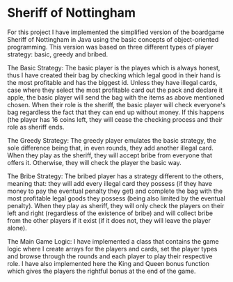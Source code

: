 # Sheriff of Nottingham 

   For this project I have implemented the simplified version of the boardgame
Sheriff of Nottingham in Java using the basic concepts of object-oriented
programming. This version was based on three different types of player strategy:
basic, greedy and bribed.

The Basic Strategy:
   The basic player is the playes which is always honest, thus I have created
their bag by checking which legal good in their hand is the most profitable and
has the biggest id. Unless they have illegal cards, case where they select the
most profitable card out the pack and declare it apple, the basic player will
send the bag with the items as above mentioned chosen. 
   When their role is the sheriff, the basic player will check everyone's bag
regardless the fact that they can end up without money. If this happens (the
player has 16 coins left, they will cease the checking process and their role
as sheriff ends.

The Greedy Strategy:
   The greedy player emulates the basic strategy, the sole difference being
that, in even rounds, they add another illegal card.
   When they play as the sheriff, they will accept bribe from everyone that
offers it. Otherwise, they will check the player the basic way.

The Bribe Strategy:
   The bribed player has a strategy different to the others, meaning that:
they will add every illegal card they possess (if they have money to pay the
eventual penalty they get) and complete the bag with the most profitable legal
goods they possess (being also limited by the eventual penalty).
   When they play as sheriff, they will only check the players on their left
and right (regardless of the existence of bribe) and will collect bribe from
the other players if it exist (if it does not, they will leave the player
alone).

The Main Game Logic:
   I have implemented a class that contains the game logic where I create arrays
for the players and cards, set the player types and browse through the rounds and
each player to play their respective role. I have also implemented here the King
and Queen bonus function which gives the players the rightful bonus at the end of
the game. 
